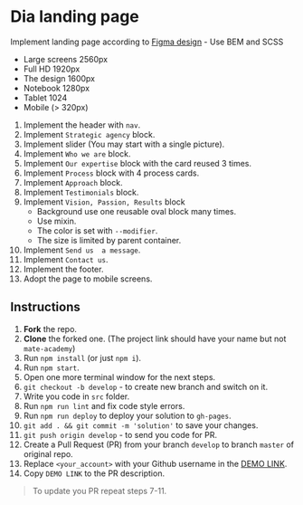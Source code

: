 # Dia landing page
Implement landing page according to [Figma design](https://www.figma.com/file/vhfzZ7SqWGkMGd5iCDdBCy/Dia-New?node-id=0%3A1) - Use BEM and SCSS
- Large screens 2560px
- Full HD 1920px
- The design 1600px
- Notebook 1280px
- Tablet 1024
- Mobile (> 320px)

1. Implement the header with `nav`.
1. Implement `Strategic agency` block.
1. Implement slider (You may start with a single picture).
1. Implement `Who we are` block.
1. Implement `Our expertise` block with the card reused 3 times.
1. Implement `Process` block with 4 process cards.
1. Implement `Approach` block.
1. Implement `Testimonials` block.
1. Implement `Vision, Passion, Results` block
    - Background use one reusable oval block many times.
    - Use mixin.
    - The color is set with `--modifier`.
    - The size is limited by parent container.
1. Implement `Send us  a message`.
1. Implement `Contact us`.
1. Implement the footer.
1. Adopt the page to mobile screens.

## Instructions
1. **Fork** the repo.
2. **Clone** the forked one. (The project link should have your name but not `mate-academy`)
3. Run `npm install` (or just `npm i`).
4. Run `npm start`.
5. Open one more terminal window for the next steps.
6. `git checkout -b develop` - to create new branch and switch on it.
7. Write you code in `src` folder.
8. Run `npm run lint` and fix code style errors.
9. Run `npm run deploy` to deploy your solution to `gh-pages`.
10. `git add . && git commit -m 'solution'` to save your changes.
11. `git push origin develop` - to send you code for PR.
12. Create a Pull Request (PR) from your branch `develop` to branch `master` of original repo.
13. Replace `<your_account>` with your Github username in the
  [DEMO LINK](https://GryaznovMaksim.github.io/layout_dia/).
14. Copy `DEMO LINK` to the PR description.

> To update you PR repeat steps 7-11.
